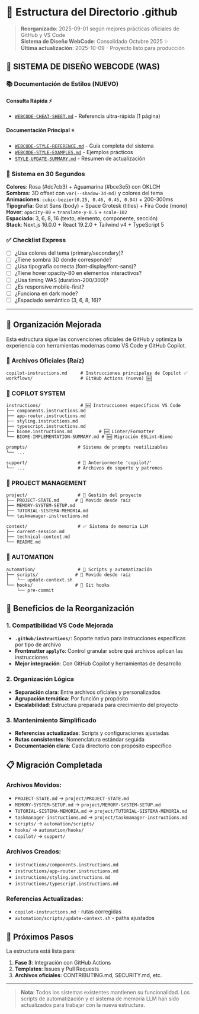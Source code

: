 # 📁 Estructura del Directorio .github

> **Reorganizado**: 2025-09-01 según mejores prácticas oficiales de GitHub y VS Code  
> **Sistema de Diseño WebCode**: Consolidado Octubre 2025 ✨  
> **Última actualización**: 2025-10-09 - Proyecto listo para producción

## 🎨 **SISTEMA DE DISEÑO WEBCODE (WAS)**

### **📚 Documentación de Estilos (NUEVO)**

#### **Consulta Rápida** ⚡

- [`WEBCODE-CHEAT-SHEET.md`](./WEBCODE-CHEAT-SHEET.md) - Referencia ultra-rápida (1 página)

#### **Documentación Principal** ⭐

- [`WEBCODE-STYLE-REFERENCE.md`](./WEBCODE-STYLE-REFERENCE.md) - Guía completa del sistema
- [`WEBCODE-STYLE-EXAMPLES.md`](./WEBCODE-STYLE-EXAMPLES.md) - Ejemplos prácticos
- [`STYLE-UPDATE-SUMMARY.md`](./STYLE-UPDATE-SUMMARY.md) - Resumen de actualización

### **🎯 Sistema en 30 Segundos**

**Colores**: Rosa (#dc7cb3) + Aguamarina (#bce3e5) con OKLCH  
**Sombras**: 3D offset con `var(--shadow-3d-md)` y colores del tema  
**Animaciones**: `cubic-bezier(0.25, 0.46, 0.45, 0.94)` + 200-300ms  
**Tipografía**: Geist Sans (body) + Space Grotesk (titles) + Fira Code (mono)  
**Hover**: `opacity-80` + `translate-y-0.5` + `scale-102`  
**Espaciado**: 3, 6, 8, 16 (texto, elemento, componente, sección)  
**Stack**: Next.js 16.0.0 + React 19.2.0 + Tailwind v4 + TypeScript 5

### **✅ Checklist Express**

- [ ] ¿Usa colores del tema (primary/secondary)?
- [ ] ¿Tiene sombra 3D donde corresponde?
- [ ] ¿Usa tipografía correcta (font-display/font-sans)?
- [ ] ¿Tiene hover:opacity-80 en elementos interactivos?
- [ ] ¿Usa timing WAS (duration-200/300)?
- [ ] ¿Es responsive mobile-first?
- [ ] ¿Funciona en dark mode?
- [ ] ¿Espaciado semántico (3, 6, 8, 16)?

---

## 🎯 **Organización Mejorada**

Esta estructura sigue las convenciones oficiales de GitHub y optimiza la experiencia con herramientas modernas como VS Code y GitHub Copilot.

### **📁 Archivos Oficiales (Raíz)**

```
copilot-instructions.md     # Instrucciones principales de Copilot ✅
workflows/                  # GitHub Actions (nuevo) 🆕
```

### **📁 COPILOT SYSTEM**

```
instructions/               # 🆕 Instrucciones específicas VS Code
├── components.instructions.md
├── app-router.instructions.md
├── styling.instructions.md
├── typescript.instructions.md
├── biome.instructions.md          # 🆕 Linter/Formatter
└── BIOME-IMPLEMENTATION-SUMMARY.md # 🆕 Migración ESLint→Biome

prompts/                   # Sistema de prompts reutilizables
└── ...

support/                   # 🔄 Anteriormente 'copilot/'
└── ...                    # Archivos de soporte y patrones
```

### **📁 PROJECT MANAGEMENT**

```
project/                   # 🔄 Gestión del proyecto
├── PROJECT-STATE.md      # 🔄 Movido desde raíz
├── MEMORY-SYSTEM-SETUP.md
├── TUTORIAL-SISTEMA-MEMORIA.md
└── taskmanager-instructions.md

context/                   # ✅ Sistema de memoria LLM
├── current-session.md
├── technical-context.md
└── README.md
```

### **📁 AUTOMATION**

```
automation/                # 🔄 Scripts y automatización
├── scripts/              # 🔄 Movido desde raíz
│   └── update-context.sh
└── hooks/                # 🔄 Git hooks
    └── pre-commit
```

## 🚀 **Beneficios de la Reorganización**

### **1. Compatibilidad VS Code Mejorada**

- **`.github/instructions/`**: Soporte nativo para instrucciones específicas por tipo de archivo
- **Frontmatter `applyTo`**: Control granular sobre qué archivos aplican las instrucciones
- **Mejor integración**: Con GitHub Copilot y herramientas de desarrollo

### **2. Organización Lógica**

- **Separación clara**: Entre archivos oficiales y personalizados
- **Agrupación temática**: Por función y propósito
- **Escalabilidad**: Estructura preparada para crecimiento del proyecto

### **3. Mantenimiento Simplificado**

- **Referencias actualizadas**: Scripts y configuraciones ajustadas
- **Rutas consistentes**: Nomenclatura estándar seguida
- **Documentación clara**: Cada directorio con propósito específico

## 📋 **Migración Completada**

### **Archivos Movidos:**

- `PROJECT-STATE.md` → `project/PROJECT-STATE.md`
- `MEMORY-SYSTEM-SETUP.md` → `project/MEMORY-SYSTEM-SETUP.md`
- `TUTORIAL-SISTEMA-MEMORIA.md` → `project/TUTORIAL-SISTEMA-MEMORIA.md`
- `taskmanager-instructions.md` → `project/taskmanager-instructions.md`
- `scripts/` → `automation/scripts/`
- `hooks/` → `automation/hooks/`
- `copilot/` → `support/`

### **Archivos Creados:**

- `instructions/components.instructions.md`
- `instructions/app-router.instructions.md`
- `instructions/styling.instructions.md`
- `instructions/typescript.instructions.md`

### **Referencias Actualizadas:**

- `copilot-instructions.md` - rutas corregidas
- `automation/scripts/update-context.sh` - paths ajustados

## 🔄 **Próximos Pasos**

La estructura está lista para:

1. **Fase 3**: Integración con GitHub Actions
2. **Templates**: Issues y Pull Requests
3. **Archivos oficiales**: CONTRIBUTING.md, SECURITY.md, etc.

---

> **Nota**: Todos los sistemas existentes mantienen su funcionalidad. Los scripts de automatización y el sistema de memoria LLM han sido actualizados para trabajar con la nueva estructura.
